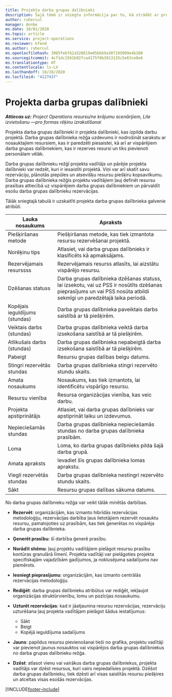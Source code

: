 ```yaml
---
title: Projekta darba grupas dalībnieki
description: Šajā tēmā ir sniegta informācija par to, kā strādāt ar projekta darba grupas dalībnieku informāciju, atribūtiem un plānošanu.
author: ruhercul
manager: Annbe
ms.date: 10/01/2020
ms.topic: article
ms.service: project-operations
ms.reviewer: kfend
ms.author: ruhercul
ms.openlocfilehash: 3985febf62a520619e05bbb9a307195009e4b100
ms.sourcegitcommit: 4cf1dc1561b92fca4175f0b3813133c5e63ce8e6
ms.translationtype: HT
ms.contentlocale: lv-LV
ms.lasthandoff: 10/28/2020
ms.locfileid: "4127437"
---
```

# <a name="project-team-members"></a>Projekta darba grupas dalībnieki

_**Attiecas uz:** Project Operations resursu/ne krājumu scenārijiem, Lite izvietošanu —pro formas rēķinu izrakstīšanai_

Projekta darba grupas dalībnieki ir projekta dalībnieki, kas izpilda darbu projektā. Darba grupas dalībnieka režģa uzdevums ir nodrošināt sarakstu ar nosauktajiem resursiem, kas ir paredzēti piesaistei, kā arī ar vispārējiem darba grupas dalībniekiem, kas ir rezerves resursi un tiks pievienoti personālam vēlāk.

Darba grupas dalībnieku režģī projekta vadītājs un pārējie projekta dalībnieki var redzēt, kuri ir iesaistīti projektā. Viņi var arī skatīt savu rezervāciju, plānotās piepūles un atsevišķu resursu piešķiru kopsavilkumu. Darba grupas dalībnieka režģis projektu vadītājiem ļauj definēt resursu prasības attiecībā uz vispārējiem darba grupas dalībniekiem un pārvaldīt esošu darba grupas dalībnieku rezervācijas.

Tālāk sniegtajā tabulā ir uzskaitīti projekta darba grupas dalībnieka galvenie atribūti.

| Lauka nosaukums          | Apraksts                                                                                                                                                                  |
|--------------------------|-----------------------------------------------------------------------------------------------------------------------------------------------------------------------------------|
| Piešķiršanas metode        | Piešķiršanas metode, kas tiek izmantota resursu rezervēšanai projektā.                                                                         |
| Norēķinu tips             | Atlasiet, vai darba grupas dalībnieks ir klasificēts kā apmaksājams.                                                                                                                                       |
| Rezervējamais resurssss        | Rezervējamais resurss atlasīts, lai aizstātu vispārējo resursu.                                                                                                                   |
| Dzēšanas statuss            | Darba grupas dalībnieka dzēšanas statuss, lai izsekotu, vai uz PSS ir nosūtīts dzēšanas pieprasījums un vai PSS nosūta atbildi sekmīgi un paredzētajā laika periodā. |
| Kopējais ieguldījums (stundas)     | Darba grupas dalībnieka paveiktais darbs saistībā ar tā piešķirēm.                                                                                                                         |
| Veiktais darbs (stundas) | Darba grupas dalībnieka veiktā darba izsekošana saistībā ar tā piešķirēm.                                                                                           |
| Atlikušais darbs (stundas) | Darba grupas dalībnieka nepabeigtā darba izsekošana saistībā ar tā piešķirēm.                                                                                    |
| Pabeigt                   | Resursu grupas dalības beigu datums.                                                                                                                                            |
| Stingri rezervētās stundas        | Darba grupas dalībnieka stingri rezervēto stundu skaits.                                                                                                                                                                |
| Amata nosaukums            | Nosaukums, kas tiek izmantots, lai identificētu vispārīgo resursu.                                                                                                                                   |
| Resursu vienība          | Resursa organizācijas vienība, kas veic darbu.                                                                                                                      |
| Projekta apstiprinātājs         | Atlasiet, vai darba grupas dalībnieks var apstiprināt laiku un izdevumus.                                                                                                                     |
| Nepieciešamās stundas           | Darba grupas dalībnieka nepieciešamās stundas no darba grupas dalībnieka prasībām.                                                                                                                       |
| Loma                     | Loma, ko darba grupas dalībnieks pilda šajā darba grupā.                                                                                                                                |
| Amata apraksts     | Ievadiet šīs grupas dalībnieka lomas aprakstu.                                                                                                                             |
| Viegli rezervētās stundas        | Darba grupas dalībnieka nestingri rezervēto stundu skaits.                                                                                                                                                                 |
| Sākt                    | Resursu grupas dalības sākuma datums.                                                                                                                                          |

No darba grupas dalībnieku režģa var veikt tālāk minētās darbības.

- **Rezervēt**: organizācijām, kas izmanto hibrīdās rezervācijas metodoloģiju, rezervācijas darbība ļaus lietotājiem rezervēt nosauktu resursu, pamatojoties uz prasībām, kas tiek ģenerētas no vispārēja darba grupas dalībnieka.
- **Ģenerēt prasību**: šī darbība ģenerē prasību.
- **Norādīt shēmu**: ļauj projektu vadītājiem pielāgot resursu prasību kontūras granulārā līmenī. Projekta vadītāji var pielāgoties projekta specifiskajām vajadzībām gadījumos, ja noklusējuma sadalījums nav piemērots.
- **Iesniegt pieprasījumu**: organizācijām, kas izmanto centrālās rezervācijas metodoloģiju.
- **Rediģēt**: darba grupas dalībnieku atribūtus var rediģēt, iekļaujot organizācijas struktūrvienību, lomu un pozīcijas nosaukumu.
- **Uzturēt rezervācijas**: kad ir jāatjaunina resursu rezervācijas, rezervāciju uzturēšana ļauj projekta vadītājam pielāgot šādus iestatījumus:

    - Sākt
    - Beigt
    - Kopējā ieguldījuma sadalījums

- **Jauns**: papildus resursu pievienošanai tieši no grafika, projektu vadītāji var pievienot jaunus nosauktos vai vispārējos darba grupas dalībniekus no darba grupas dalībnieku režģa.
- **Dzēst**: atlasot vienu vai vairākus darba grupas dalībniekus, projekta vadītājs var dzēst resursus, kuri vairs nepiedalīsies projektā. Dzēšot darba grupas dalībnieku, tiek dzēsti arī visas saistītās resursu piešķires un atceltas visas esošās rezervācijas.


[!INCLUDE[footer-include](../includes/footer-banner.md)]